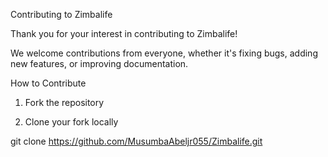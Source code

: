 Contributing to Zimbalife

Thank you for your interest in contributing to Zimbalife!

We welcome contributions from everyone, whether it's fixing bugs, adding new features, or improving documentation.

How to Contribute

1. Fork the repository

2. Clone your fork locally

git clone https://github.com/MusumbaAbeljr055/Zimbalife.git
